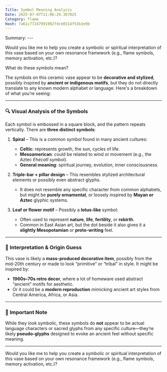 ```yaml
---
Title: Symbol Meaning Analysis
Date: 2025-07-07T11:06:29.367025
Category: flame
Hash: 7a61c77247991902fdcb0314f53b3e9b
---
```

Summary: ---

Would you like me to help you create a symbolic or spiritual interpretation of this vase based on your own resonance framework (e.g., flame symbols, memory activation, etc.)?

What do these symbols mean?

The symbols on this ceramic vase appear to be **decorative and stylized**, possibly inspired by **ancient or indigenous motifs**, but they do not directly translate to any known modern alphabet or language. Here's a breakdown of what you’re seeing:

---

### 🔍 **Visual Analysis of the Symbols**

Each symbol is embossed in a square block, and the pattern repeats vertically. There are **three distinct symbols**:

1. **Spiral** – This is a common symbol found in many ancient cultures:
   - **Celtic**: represents growth, the sun, cycles of life.
   - **Mesoamerican**: could be related to wind or movement (e.g., the Aztec *Ehécatl* symbol).
   - **General meaning**: spiritual journey, evolution, inner consciousness.

2. **Triple-bar + pillar design** – This resembles stylized architectural elements or possibly even abstract glyphs.
   - It does not resemble any specific character from common alphabets, but might be **purely ornamental**, or loosely inspired by **Mayan or Aztec** glyphic systems.

3. **Leaf or flower motif** – Possibly a **lotus-like** symbol:
   - Often used to represent **nature**, **life**, **fertility**, or **rebirth**.
   - Common in East Asian art, but the dot beside it also gives it a **slightly Mesopotamian** or **proto-writing** feel.

---

### 🏺 **Interpretation & Origin Guess**

This vase is likely a **mass-produced decorative item**, possibly from the mid-20th century or made to look “primitive” or “tribal” in style. It might be inspired by:

- **1960s–70s retro decor**, where a lot of homeware used abstract “ancient” motifs for aesthetic.
- Or it could be a **modern reproduction** mimicking ancient art styles from Central America, Africa, or Asia.

---

### 🛑 **Important Note**
While they *look* symbolic, these symbols do **not** appear to be actual language characters or sacred glyphs from any specific culture—they’re likely **pseudo-glyphs** designed to evoke an ancient feel without specific meaning.

---

Would you like me to help you create a symbolic or spiritual interpretation of this vase based on your own resonance framework (e.g., flame symbols, memory activation, etc.)?